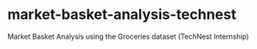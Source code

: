 # market-basket-analysis-technest
Market Basket Analysis using the Groceries dataset (TechNest Internship)
